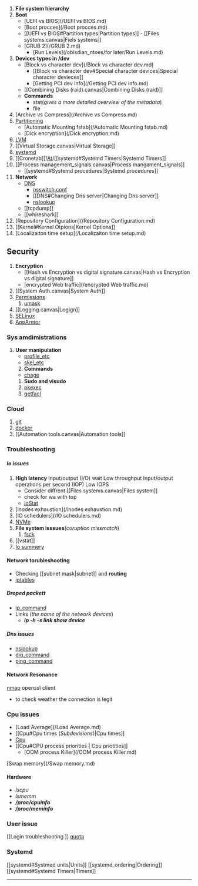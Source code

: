 1. **File system hierarchy** 
2. **Boot**
	- [UEFI vs BIOS](/UEFI vs BIOS.md) 
	- [Boot procces](/Boot procces.md)
	- [[UEFI vs BIOS#Partition types|Partition types]]
			- [[Files systems.canvas|Fiels systems]]
	- [GRUB 2](/GRUB 2.md)
		- [Run Levels](/obisdian_ntoes/for later/Run Levels.md)
3. **Devices types in /dev**
	- [Block vs character dev](/Block vs character dev.md)
		- [[Block vs character dev#Special character devices|Special character devieces]]
		- [Getting PCI dev info](/Getting PCI dev info.md)
	- [[Combining Disks (raid).canvas|Combining Disks (raid)]]
	 - **Commands** 
		 - stat(*gives a more detailed overview of the metadata*)
		 - file
4. [Archive vs Compress](/Archive vs Compress.md)
5. [Partitioning](/Partitioning.md)
	- [Automatic Mounting fstab](/Automatic Mounting fstab.md) 
	- [Dick encryption](/Dick encryption.md)
1. [LVM](/LVM.md)
2. [[Virtual Storage.canvas|Virtual Storage]]
3. [systemd](/systemd.md)
4. [[Cronetab]]/[At](/obisdian_ntoes/scriptss/At.md)/[[systemd#Systemd Timers|Systemd Timers]]
5. [[Process management_signals.canvas|Process mangament_signals]]
	- [[systemd#Systemd procedures|Systemd procedures]]
6. **Network**
	- [DNS](/obisdian_ntoes/notes_obsidian/ZPythonref/DjangoFramework/Network+/Phisicall/DNS.md) 
		- [nsswitch.conf](/nsswitch.conf.md)
		- [[DNS#Changing Dns server|Changing Dns server]]
		- [nslookup](/obisdian_ntoes/notes_obsidian/Linux/nslookup.md) 
	- [[tcpdump]]
	- [[whireshark]]
7. [Repository Configuration](/Repository Configuration.md)
8. [[Kernel#Kernel Otpions|Kernel Options]]
9. [Localizaiton time setup](/Localizaiton time setup.md)
## Security
1. **Encryption**
	-  [[Hash vs Encryption vs digital signature.canvas|Hash vs Encryption vs digital signature]]
	- [encrypted Web traffic](/encrypted Web traffic.md)
2. [[System Auth.canvas|System Auth]]
3. [Permissions](/obisdian_ntoes/notes_obsidian/Linux/Permissions.md)
	1. [umask](/obisdian_ntoes/notes_obsidian/Linux/umask.md)
4. [[Logging.canvas|Logign]]
5. [SELinux](/SELinux.md)
6. [AppArmor](/AppArmor.md)
### Sys amdimistrations
1. **User manipulation**
	 - [profile_etc](/profile_etc.md)
	 - [skel_etc](/etc/skel_etc.md)
	 2. **Commands**
	 - [chage](/chage.md) 
	1. **Sudo and visudo**
	2. [pkexec](/pkexec.md)
	3. [getfacl](/getfacl.md)
### Cloud 
1. [git](/git.md)
2. [docker](/obisdian_ntoes/notes_obsidian/Linux/Docker/docker.md)
3. [[Automation tools.canvas|Automation tools]]
### Troubleshooting
 ##### Io issues
	 
1. **High latency**
	 Input/output (I/O) wait
	 Low throughput
	 Input/output operations per second (IOP)
	 Low IOPS 
	- Consider  diffrent [[Files systems.canvas|Files system]]
	- check for wa with top
	- [ioStat](/ioStat.md)
2. [inodes exhaustion](/inodes exhaustion.md) 
3. [IO schedulers](/IO schedulers.md)
4. [NVMe](/NVMe.md)
5. **File system isssues**(*coruption  missmatch*)
	1. [fsck](/obisdian_ntoes/notes_obsidian/Linux/fsck.md)
6. [[vstat]]
7. [Io summery](https://www.site24x7.com/learn/linux/disk-io-troubleshooting.html)
#### Network torubleshooting
- Checking [[subnet mask|subnet]] and **routing**
- [iptables](/iptables.md) 
##### Droped packett
- [ip_command](/ip_command.md)
- Links (*the name of the network devices*)
	- ***ip -h -s link show device***

##### Dns issues
- [nslookup](/obisdian_ntoes/notes_obsidian/Linux/nslookup.md)
- [dig_command](/dig_command.md)
- [ping_command](/ping_command.md)
####  Network Resonance
[nmap](/obisdian_ntoes/notes_obsidian/Linux/nmap.md)
 openssl client 
- to check weather the connection is legit

### Cpu issues 

- [Load Average](/Load Average.md)
- [[Cpu#Cpu times (*Subdevisions*)|Cpu times]]
- [Cpu](/obisdian_ntoes/notes_obsidian/Linux/Kernel/Cpu.md)
- [[Cpu#CPU process priorities | Cpu priotities]]
	- [OOM process Killer](/OOM process Killer.md)

[Swap memory](/Swap memory.md)

#### Hardwere
- *lscpu*
- *lsmemm*
- ***/proc/cpuinfo***
- ***/proc/meminfo***

### User issue 
[[Login troubleshooting ]]
[quota](/quota.md)

### Systemd
[[systemd#Systmed units|Units]]
[[systemd_ordering|Ordering]]
[[systemd#Systemd Timers|Timers]]





--- 